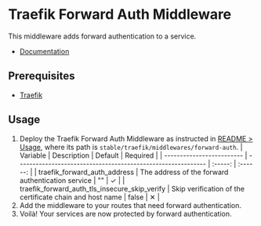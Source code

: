 # Traefik Forward Auth Middleware

This middleware adds forward authentication to a service.

- [Documentation](https://doc.traefik.io/traefik/middlewares/http/forwardauth/)

## Prerequisites

- [Traefik](./../README.md)

## Usage

1. Deploy the Traefik Forward Auth Middleware as instructed in [README > Usage](../../../../../README.md#usage), where its path is `stable/traefik/middlewares/forward-auth`.
   | Variable | Description | Default | Required |
   | ------------------------- | ------------------------------------------------------------ | :-----: | :------: |
   | traefik_forward_auth_address | The address of the forward authentication service | "" | ✓ |
   | traefik_forward_auth_tls_insecure_skip_verify | Skip verification of the certificate chain and host name | false | ✕ |
2. Add the middleware to your routes that need forward authentication.
3. Voilà! Your services are now protected by forward authentication.
